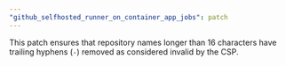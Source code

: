```yaml
---
"github_selfhosted_runner_on_container_app_jobs": patch
---
```


This patch ensures that repository names longer than 16 characters have trailing hyphens (`-`) removed as considered invalid by the CSP.
